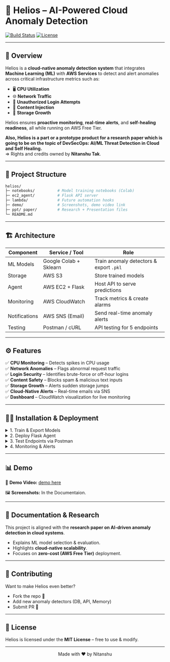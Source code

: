 # 🚀 Helios – AI-Powered Cloud Anomaly Detection

[![Build Status](https://img.shields.io/badge/build-passing-brightgreen)]()
[![License](https://img.shields.io/badge/license-MIT-blue.svg)]()

---

## 🌌 Overview
Helios is a **cloud-native anomaly detection system** that integrates **Machine Learning (ML)** with **AWS Services** to detect and alert anomalies across critical infrastructure metrics such as:
- 🖥️ **CPU Utilization**
- 🌐 **Network Traffic**
- 🔐 **Unauthorized Login Attempts**
- 🧾 **Content Injection**
- 💾 **Storage Growth**

Helios ensures **proactive monitoring**, **real-time alerts**, and **self-healing readiness**, all while running on AWS Free Tier.


**Also, Helios is a part or a prototype product for a research paper which is going to be on the topic of DevSecOps: AI/ML Threat Detection in Cloud and Self Healing.**                                    
=> Rights and credits owned by **Nitanshu Tak**.

---

## 📂 Project Structure
```bash
helios/
├─ notebooks/          # Model training notebooks (Colab)
├─ ec2_agent/          # Flask API server
├─ lambda/             # Future automation hooks
├─ demo/               # Screenshots, demo video link
├─ ppt/ paper/         # Research + Presentation files
└─ README.md
```

---

## 🏗️ Architecture

| Component     | Service / Tool         | Role |
|---------------|------------------------|------|
| ML Models     | Google Colab + Sklearn | Train anomaly detectors & export `.pkl` |
| Storage       | AWS S3                 | Store trained models |
| Agent         | AWS EC2 + Flask        | Host API to serve predictions |
| Monitoring    | AWS CloudWatch         | Track metrics & create alarms |
| Notifications | AWS SNS (Email)        | Send real-time anomaly alerts |
| Testing       | Postman / cURL         | API testing for 5 endpoints |

---

## ⚙️ Features

✅ **CPU Monitoring** – Detects spikes in CPU usage  
✅ **Network Anomalies** – Flags abnormal request traffic  
✅ **Login Security** – Identifies brute-force or off-hour logins  
✅ **Content Safety** – Blocks spam & malicious text inputs  
✅ **Storage Growth** – Alerts sudden storage jumps  
✅ **Cloud-Native Alerts** – Real-time emails via SNS  
✅ **Dashboard** – CloudWatch visualization for live monitoring  

---

## 🧑‍💻 Installation & Deployment

<details>
<summary>1. Train & Export Models</summary>

- Use Google Colab to run `helios_models.ipynb`  
- Generates 5 `.pkl` model files  
- Upload them to `S3://helios-nitanshu/models/`
</details>

<details>
<summary>2. Deploy Flask Agent</summary>

```bash
# On EC2 Instance
sudo yum update -y
sudo yum install python3-pip -y
pip3 install flask boto3 scikit-learn joblib

mkdir helios && cd helios && mkdir models
aws s3 cp s3://helios-nitanshu/models/ ./models --recursive
python3 app.py
```
</details>

<details>
<summary>3. Test Endpoints via Postman</summary>

- **CPU** → `POST /predict/cpu` → `{ "value": 95 }`  
- **Network** → `POST /predict/network` → `{ "value": 600 }`  
- **Login** → `POST /predict/login` → `{ "value": [6,2] }`  
- **Content** → `POST /predict/content` → `{ "text": "click http://spam.com" }`  
- **Storage** → `POST /predict/storage` → `{ "value": 950 }`
</details>

<details>
<summary>4. Monitoring & Alerts</summary>

- Setup **CloudWatch Dashboard** for CPU, Network, Disk.  
- Create **CloudWatch Alarms** linked to SNS Topic.  
- Confirm subscription → Email notifications.  
</details>

---

## 📊 Demo

🎥 **Demo Video:** [demo here](https://drive.google.com/drive/folders/1js-HCOqW4TSnRxqlkPPsdx5L-GeB3epN)

🖼️ **Screenshots:** In the Documentaion. 

---

## 📖 Documentation & Research

This project is aligned with the **research paper on AI-driven anomaly detection in cloud systems**.  
- Explains ML model selection & evaluation.  
- Highlights **cloud-native scalability**.  
- Focuses on **zero-cost (AWS Free Tier)** deployment.  

---

## 🤝 Contributing

Want to make Helios even better?  
- Fork the repo 🍴  
- Add new anomaly detectors (DB, API, Memory)  
- Submit PR 🚀  

---

## 📜 License

Helios is licensed under the **MIT License** – free to use & modify.

---

<p align="center">
  Made with ❤️ by Nitanshu
</p>

